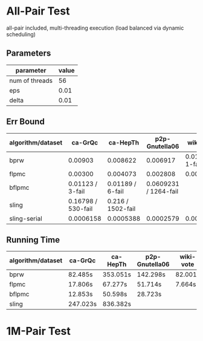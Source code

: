# All-Pair Test

all-pair included, multi-threading execution (load balanced via dynamic scheduling)

## Parameters

parameter | value
--- |---
num of threads | 56
eps | 0.01
delta | 0.01

## Err Bound

algorithm/dataset | ca-GrQc | ca-HepTh | p2p-Gnutella06 | wiki-vote
---     | --- | --- | --- | ---
bprw    | 0.00903            | 0.008622          | 0.006917              | 0.01257 / 1-fail
flpmc   | 0.00300            | 0.004073          | 0.002808              | 0.001631
bflpmc  | 0.01123 / 3-fail   | 0.01189 / 6-fail  | 0.0609231 / 1264-fail | 
sling   | 0.16798 / 530-fail | 0.216 / 1502-fail |           
sling-serial | 0.0006158     | 0.0005388         | 0.0002579             |   0.0001834  

## Running Time

algorithm/dataset | ca-GrQc | ca-HepTh | p2p-Gnutella06 | wiki-vote
---     | --- | --- | --- | ---
bprw    | 82.485s  | 353.051s   | 142.298s  | 82.001s
flpmc   | 17.806s  | 67.277s    | 51.714s   | 7.664s
bflpmc  | 12.853s  | 50.598s    | 28.723s   | 
sling   | 247.023s | 836.382s   |           |

# 1M-Pair Test
